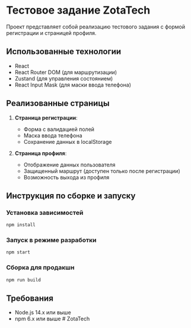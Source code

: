 # Тестовое задание ZotaTech

Проект представляет собой реализацию тестового задания с формой регистрации и страницей профиля.

## Использованные технологии

- React
- React Router DOM (для маршрутизации)
- Zustand (для управления состоянием)
- React Input Mask (для маски ввода телефона)

## Реализованные страницы

1. **Страница регистрации**:
   - Форма с валидацией полей
   - Маска ввода телефона
   - Сохранение данных в localStorage

2. **Страница профиля**:
   - Отображение данных пользователя
   - Защищенный маршрут (доступен только после регистрации)
   - Возможность выхода из профиля

## Инструкция по сборке и запуску

### Установка зависимостей

```bash
npm install
```

### Запуск в режиме разработки

```bash
npm start
```

### Сборка для продакшн

```bash
npm run build
```

## Требования

- Node.js 14.x или выше
- npm 6.x или выше
#   Z o t a T e c h  
 